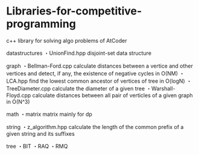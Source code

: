 # Libraries-for-competitive-programming

c++ library for solving algo problems of AtCoder

datastructures
    ・UnionFind.hpp
            disjoint-set data structure

graph
    ・Bellman-Ford.cpp
            calculate distances between a vertice and other vertices and detect, if any, the existence of negative cycles in O(NM)
    ・LCA.hpp
            find the lowest common ancestor of vertices of tree in O(logN)
    ・TreeDiameter.cpp
            calculate the diameter of a given tree
    ・Warshall-Floyd.cpp
            calculate distances between all pair of verticles of a given graph in O(N^3)
            
math
    ・matrix
            matrix mainly for dp

string
    ・z_algorithm.hpp
            calculate the length of the common prefix of a given string and its suffixes
            
tree
    ・BIT
    ・RAQ
    ・RMQ
